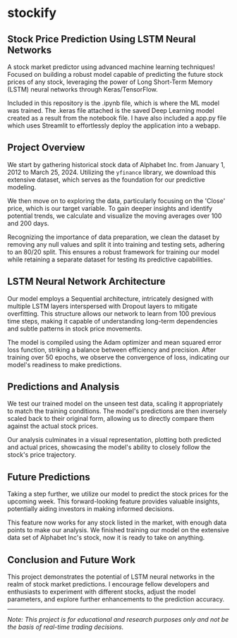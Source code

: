 # stockify
## Stock Price Prediction Using LSTM Neural Networks
A stock market predictor using advanced machine learning techniques! Focused on building a robust model capable of predicting the future stock prices of any stock, leveraging the power of Long Short-Term Memory (LSTM) neural networks through Keras/TensorFlow.

Included in this repository is the .ipynb file, which is where the ML model was trained. The .keras file attached is the saved Deep Learning model created as a result from the notebook file. I have also included a app.py file which uses Streamlit to effortlessly deploy the application into a webapp.

## Project Overview

We start by gathering historical stock data of Alphabet Inc. from January 1, 2012 to March 25, 2024. Utilizing the `yfinance` library, we download this extensive dataset, which serves as the foundation for our predictive modeling.

We then move on to exploring the data, particularly focusing on the 'Close' price, which is our target variable. To gain deeper insights and identify potential trends, we calculate and visualize the moving averages over 100 and 200 days.

Recognizing the importance of data preparation, we clean the dataset by removing any null values and split it into training and testing sets, adhering to an 80/20 split. This ensures a robust framework for training our model while retaining a separate dataset for testing its predictive capabilities.

## LSTM Neural Network Architecture

Our model employs a Sequential architecture, intricately designed with multiple LSTM layers interspersed with Dropout layers to mitigate overfitting. This structure allows our network to learn from 100 previous time steps, making it capable of understanding long-term dependencies and subtle patterns in stock price movements.

The model is compiled using the Adam optimizer and mean squared error loss function, striking a balance between efficiency and precision. After training over 50 epochs, we observe the convergence of loss, indicating our model's readiness to make predictions.

## Predictions and Analysis

We test our trained model on the unseen test data, scaling it appropriately to match the training conditions. The model's predictions are then inversely scaled back to their original form, allowing us to directly compare them against the actual stock prices.

Our analysis culminates in a visual representation, plotting both predicted and actual prices, showcasing the model's ability to closely follow the stock's price trajectory.

## Future Predictions

Taking a step further, we utilize our model to predict the stock prices for the upcoming week. This forward-looking feature provides valuable insights, potentially aiding investors in making informed decisions.

This feature now works for any stock listed in the market, with enough data points to make our analysis. We finished training our model on the extensive data set of Alphabet Inc's stock, now it is ready to take on anything.

## Conclusion and Future Work

This project demonstrates the potential of LSTM neural networks in the realm of stock market predictions. I encourage fellow developers and enthusiasts to experiment with different stocks, adjust the model parameters, and explore further enhancements to the prediction accuracy.

---

*Note: This project is for educational and research purposes only and not be the basis of real-time trading decisions.*
